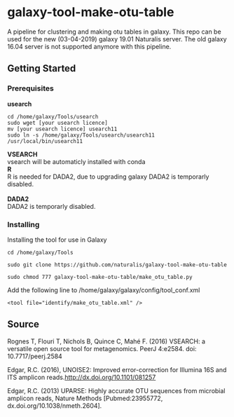 # galaxy-tool-make-otu-table
A pipeline for clustering and making otu tables in galaxy. This repo can be used for the new (03-04-2019) galaxy 19.01 Naturalis server. The old galaxy 16.04 server is not supported anymore with this pipeline.
## Getting Started
### Prerequisites

**usearch**<br />
```
cd /home/galaxy/Tools/usearch
sudo wget [your usearch licence]
mv [your usearch licence] usearch11
sudo ln -s /home/galaxy/Tools/usearch/usearch11 /usr/local/bin/usearch11
```
**VSEARCH**<br />
vsearch will be automaticly installed with conda
<br />
**R**<br />
R is needed for DADA2, due to upgrading galaxy DADA2 is temporarly disabled. <br />
<br />
**DADA2**<br />
DADA2 is temporarly disabled.
<br />
### Installing
Installing the tool for use in Galaxy
```
cd /home/galaxy/Tools
```
```
sudo git clone https://github.com/naturalis/galaxy-tool-make-otu-table
```
```
sudo chmod 777 galaxy-tool-make-otu-table/make_otu_table.py
```
Add the following line to /home/galaxy/galaxy/config/tool_conf.xml
```
<tool file="identify/make_otu_table.xml" />
```
## Source
Rognes T, Flouri T, Nichols B, Quince C, Mahé F. (2016) VSEARCH: a versatile open source tool for metagenomics. PeerJ 4:e2584. doi: 10.7717/peerj.2584

Edgar, R.C. (2016), UNOISE2: Improved error-correction for Illumina 16S and ITS amplicon reads.http://dx.doi.org/10.1101/081257

Edgar, R.C. (2013) UPARSE: Highly accurate OTU sequences from microbial amplicon reads, Nature Methods [Pubmed:23955772,  dx.doi.org/10.1038/nmeth.2604].
